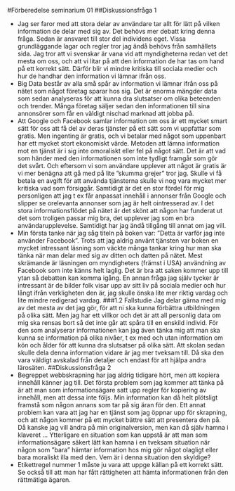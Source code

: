 #Förberedelse seminarium 01
##Diskussionsfråga 1
* Jag ser faror med att stora delar av användare tar allt för lätt på vilken information de delar med sig av. Det behövs mer debatt kring denna fråga. Sedan är ansvaret till stor del individens eget. Vissa grundläggande lagar och regler tror jag ändå behövs från samhällets sida. Jag tror att vi svenskar är vana vid att myndigheterna redan vet det mesta om oss, och att vi litar på att den information de har tas om hand på ett korrekt sätt. Därför blir vi mindre kritiska till sociala medier och hur de handhar den information vi lämnar ifrån oss.
* Big Data består av alla små spår av information vi lämnar ifrån oss på nätet som något företag sparar hos sig. Det är enorma mängder data som sedan analyseras för att kunna dra slutsatser om olika beteenden och trender. Många företag säljer sedan den informationen till sina annonsörer som får en väldigt nischad marknad att jobba på. 
* Att Google och Facebook samlar information om oss är ett mycket smart sätt för oss att få del av deras tjänster på ett sätt som vi uppfattar som gratis. Men ingenting är gratis, och vi betalar med något som uppenbart har ett mycket stort ekonomiskt värde. Metoden att lämna information mot en tjänst är i sig inte omoraliskt eller fel på något sätt. Det är att vad som händer med den informationen som inte tydligt framgår som gör det svårt. Och eftersom vi som användare upplever att något är gratis är vi mer benägna att gå med på lite ”skumma grejer” tror jag. Skulle vi få betala en avgift för att använda tjänsterna skulle vi nog vara mycket mer kritiska vad som försiggår. 
Samtidigt är det en stor fördel för mig personligen att jag t ex får anpassat innehåll i annonser från Google och slipper se orelevanta annonser som jag är helt ointresserad av. I det stora informationsflödet på nätet är det skönt att någon har funderat ut det som troligen passar mig bra, det upplever jag som en bra användarupplevelse. Samtidigt har jag ändå tillgång till annat om jag vill. 
* Min första tanke när jag såg titeln på boken var: ”Detta är varför jag inte använder Facebook”. Trots att jag aldrig använt tjänsten var boken en mycket intressant läsning som väckte många tankar kring hur man ska tänka när man delar med sig av ditten och datten på nätet. Mest skrämande är läsningen om myndigheters (främst i USA) användning av Facebook som inte känns helt laglig. Det är bra att saken kommer upp till ytan så debatten kan komma igång. En annan fråga jag själv tycker är intressant är de bilder folk visar upp av sitt liv på sociala medier och hur långt ifrån verkligheten den är, jag skulle önska lite mer riktig vardag och lite mindre redigerad vardag.
###1.2 Fallstudie
Jag delar gärna med mig av det mesta av det jag gör, för att ni ska kunna förbättra utbildningen på olika sätt. Men jag har ett villkor och det är att all personlig data om mig ska rensas bort så det inte går att spåra till en enskild individ. För den som analyserar informationen kan jag även tänka mig att man ska kunna se information på olika nivåer, t ex med och utan information om kön och ålder för att kunna dra slutsatser på olika sätt. Att skolan sedan skulle dela denna information vidare är jag mer tveksam till. Då ska den vara väldigt avskalad från detaljer och endast för att hjälpa andra lärosäten.
##Diskussionsfråga 2
* Begreppet webbskrapning har jag aldrig tidigare hört, men att kopiera innehåll känner jag till. Det första problem som jag kommer att tänka på är att man som informationsägare satt upp regler för kopiering av innehåll, men att dessa inte följs. Min information kan då helt plötsligt framstå som någon annans som tar på sig äran för den. Ett annat problem kan vara att jag har en tjänst som jag öppnar upp för skrapning, och att någon kommer på ett mycket bättre sätt att presentera den på. Då kanske jag vill ändra på min originalversion, men kan då själv hamna i klaveret … Ytterligare en situation som kan uppstå är att man som informationsägare säkert lätt kan hamna i en tveksam situation när någon som ”bara” hämtar information hos mig gör något olagligt eller bara moraliskt illa med den. Vem är i denna situation den skyldige? 
* Etikettregel nummer 1 måste ju vara att uppge källan på ett korrekt sätt. Se också till att man har fått rättigheten att hämta informationen från den rättmätiga ägaren.
